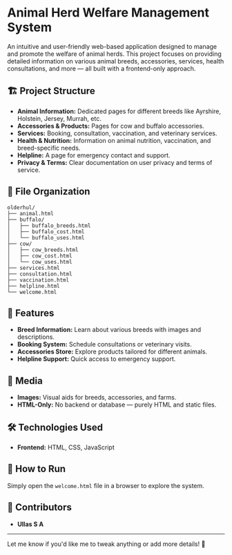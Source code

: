 # Animal Herd Welfare Management System

An intuitive and user-friendly web-based application designed to manage and promote the welfare of animal herds. This project focuses on providing detailed information on various animal breeds, accessories, services, health consultations, and more — all built with a frontend-only approach.

## 🏗️ Project Structure

- **Animal Information:** Dedicated pages for different breeds like Ayrshire, Holstein, Jersey, Murrah, etc.
- **Accessories & Products:** Pages for cow and buffalo accessories.
- **Services:** Booking, consultation, vaccination, and veterinary services.
- **Health & Nutrition:** Information on animal nutrition, vaccination, and breed-specific needs.
- **Helpline:** A page for emergency contact and support.
- **Privacy & Terms:** Clear documentation on user privacy and terms of service.

## 📂 File Organization

```
olderhul/
├── animal.html
├── buffalo/
│   ├── buffalo_breeds.html
│   ├── buffalo_cost.html
│   └── buffalo_uses.html
├── cow/
│   ├── cow_breeds.html
│   ├── cow_cost.html
│   └── cow_uses.html
├── services.html
├── consultation.html
├── vaccination.html
├── helpline.html
└── welcome.html
```

## 🚀 Features

- **Breed Information:** Learn about various breeds with images and descriptions.
- **Booking System:** Schedule consultations or veterinary visits.
- **Accessories Store:** Explore products tailored for different animals.
- **Helpline Support:** Quick access to emergency support.

## 📸 Media

- **Images:** Visual aids for breeds, accessories, and farms.
- **HTML-Only:** No backend or database — purely HTML and static files.

## 🛠️ Technologies Used

- **Frontend:** HTML, CSS, JavaScript

## 📖 How to Run

Simply open the `welcome.html` file in a browser to explore the system.

## 👥 Contributors

- **Ullas S A**&#x20;

---

Let me know if you'd like me to tweak anything or add more details! 🚀


